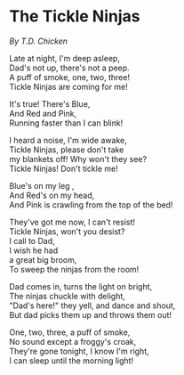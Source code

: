 # The Tickle Ninjas
*By T.D. Chicken*

Late at night, I'm deep asleep,  
Dad's not up, there's not a peep.  
A puff of smoke, one, two, three!  
Tickle Ninjas are coming for me!  

It's true! There's Blue,  
And Red and Pink,  
Running faster than I can blink!  

I heard a noise, I'm wide awake,  
Tickle Ninjas, please don't take  
my blankets off! Why won't they see?  
Tickle Ninjas! Don't tickle me!  

Blue's on my leg ,  
And Red's on my head,  
And Pink is crawling from the top of the bed!  

They've got me now, I can't resist!  
Tickle Ninjas, won't you desist?  
I call to Dad,  
I wish he had   
a great big broom,  
To sweep the ninjas from the room!  

Dad comes in, turns the light on bright,  
The ninjas chuckle with delight,  
"Dad's here!" they yell, and dance and shout,  
But dad picks them up and throws them out!  

One, two, three, a puff of smoke,  
No sound except a froggy's croak,  
They're gone tonight, I know I'm right,  
I can sleep until the morning light!  